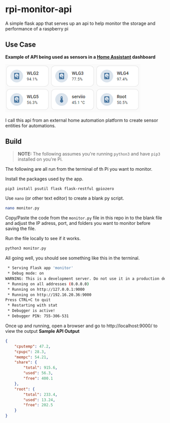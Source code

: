 # **rpi-monitor-api**
A simple flask app that serves up an api to help monitor the storage and performance of a raspberry pi

## Use Case
**Example of API being used as sensors in a [Home Assistant](https://www.home-assistant.io/) dashboard**

![alt text](/img/haDash.PNG)

I call this api from an external home automation platform to create sensor entities for automations.

## Build

>**NOTE:** The following assumes you're running `python3` and have `pip3` installed on you're Pi.

The following are all run from the terminal of th Pi you want to monitor.

Install the packages used by the app.
```bash
pip3 install psutil flask flask-restful gpiozero
```

Use `nano` (or other text editor) to create a blank py script.
```bash
nano monitor.py
```
Copy/Paste the code from the `monitor.py` file in this repo in to the blank file and adjust the IP adress, port, and folders you want to monitor before saving the file.

Run the file locally to see if it works.
```bash
python3 monitor.py
```
All going well, you should see something like this in the terminal.
```bash
 * Serving Flask app 'monitor'
 * Debug mode: on
WARNING: This is a development server. Do not use it in a production deployment. Use a production WSGI server instead.
 * Running on all addresses (0.0.0.0)
 * Running on http://127.0.0.1:9000
 * Running on http://192.16.20.36:9000
Press CTRL+C to quit
 * Restarting with stat
 * Debugger is active!
 * Debugger PIN: 755-306-531
```

Once up and running, open a browser and go to http://localhost:9000/ to view the output
**Sample API Output**

```json
{
    "cputemp": 47.2,
    "cpupc": 28.3,
    "mempc": 54.21,
    "share": {
        "total": 915.6,
        "used": 56.3,
        "free": 400.1
    },
    "root": {
        "total": 233.4,
        "used": 13.24,
        "free": 202.5
    }
}
```
